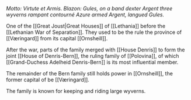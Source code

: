 _Motto: Virtute et Armis. Blazon: Gules, on a band dexter Argent three wyverns rampant contourné Azure armed Argent, langued Gules._

One of the [[Great Joust|Great Houses]] of [[Lethania]] before the [[Lethanian War of Separation]]. They used to be the rule the province of [[Væringard]] from its capital [[Ornsheill]].

After the war, parts of the family merged with [[House Denris]] to form the joint [[House of Denris-Bern]], the ruling family of [[Polovina]], of which [[Grand-Duchess Adelheid Denris-Bern]] is its most influential member. 

The remainder of the Bern family still holds power in [[Ornsheill]], the former capital of be [[Væringard]].

The family is known for keeping and riding large wyverns.